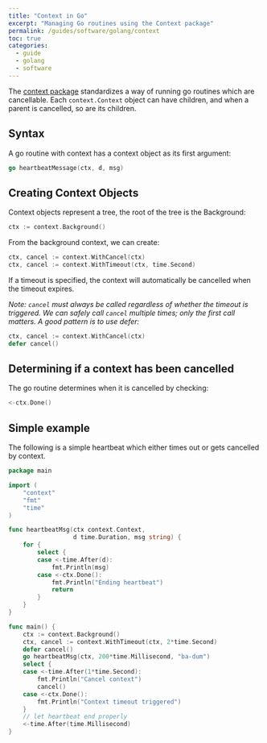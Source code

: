 ```yaml
---
title: "Context in Go"
excerpt: "Managing Go routines using the Context package"
permalink: /guides/software/golang/context
toc: true
categories:
  - guide
  - golang
  - software
---
```


The [context package](https://golang.org/pkg/context) standardizes a way of running go routines which are cancellable. Each `context.Context` object can have children, and when a parent is cancelled, so are its children. 

## Syntax

A go routine with context has a context object as its first argument:

```go
go heartbeatMessage(ctx, d, msg)
```

## Creating Context Objects

Context objects represent a tree, the root of the tree is the Background:
```go
ctx := context.Background()
```

From the background context, we can create:

```go
ctx, cancel := context.WithCancel(ctx)
ctx, cancel := context.WithTimeout(ctx, time.Second)
```

If a timeout is specified, the context will automatically be cancelled when the timeout expires.

*Note: `cancel` must always be called regardless of whether the timeout is triggered. We can safely call `cancel` multiple times; only the first call matters. A good pattern is to use defer:*

```go
ctx, cancel := context.WithCancel(ctx)
defer cancel()
```


## Determining if a context has been cancelled

The go routine determines when it is cancelled by checking:

```go
<-ctx.Done()
```

## Simple example

The following is a simple heartbeat which either times out or gets cancelled by context.

```go 
package main

import (
	"context"
	"fmt"
	"time"
)

func heartbeatMsg(ctx context.Context, 
                  d time.Duration, msg string) {
	for {
		select {
		case <-time.After(d):
			fmt.Println(msg)
		case <-ctx.Done():
			fmt.Println("Ending heartbeat")
			return
		}
	}
}

func main() {
	ctx := context.Background()
	ctx, cancel := context.WithTimeout(ctx, 2*time.Second)
	defer cancel()
	go heartbeatMsg(ctx, 200*time.Millisecond, "ba-dum")
	select {
	case <-time.After(1*time.Second):
		fmt.Println("Cancel context")
		cancel()
	case <-ctx.Done():
		fmt.Println("Context timeout triggered")
	}
	// let heartbeat end properly
	<-time.After(time.Millisecond) 
}
```


